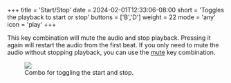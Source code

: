 +++
title = 'Start/Stop'
date = 2024-02-01T12:33:06-08:00
short = 'Toggles the playback to start or stop'
buttons = ['B','D']
weight = 22
mode = 'any'
icon = 'play'
+++

This key combination will mute the audio and stop playback. Pressing it again will restart the audio from the first beat. If you only need to mute the audio without stopping playback, you can use the [mute](#mute) key combination.

<figure class="imgcombo">
<img src="/img/start_stop.png">
<figcaption>Combo for toggling the start and stop.</figcaption>
</figure>
